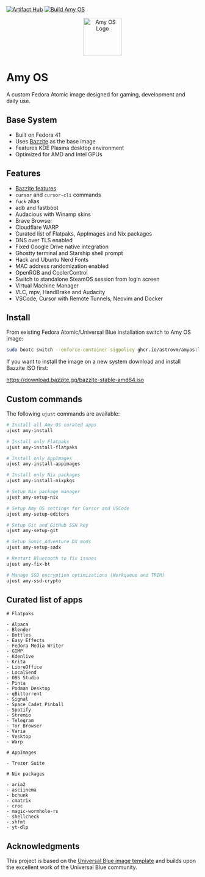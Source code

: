 [![Artifact Hub](https://img.shields.io/endpoint?url=https://artifacthub.io/badge/repository/amyos)](https://artifacthub.io/packages/container/amyos/amyos)
[![Build Amy OS](https://github.com/astrovm/amyos/actions/workflows/build.yml/badge.svg)](https://github.com/astrovm/amyos/actions/workflows/build.yml)

<div align="center">
  <picture>
    <source media="(prefers-color-scheme: light)" srcset="https://raw.githubusercontent.com/astrovm/amyos/refs/heads/main/repo_files/amy-logo-black.png">
    <img alt="Amy OS Logo" src="https://raw.githubusercontent.com/astrovm/amyos/refs/heads/main/repo_files/amy-logo-white.png" width="100">
  </picture>
</div>

# Amy OS

A custom Fedora Atomic image designed for gaming, development and daily use.

## Base System

- Built on Fedora 41
- Uses [Bazzite](https://bazzite.gg/) as the base image
- Features KDE Plasma desktop environment
- Optimized for AMD and Intel GPUs

## Features

- [Bazzite features](https://github.com/ublue-os/bazzite#about--features)
- `cursor` and `cursor-cli` commands
- `fuck` alias
- adb and fastboot
- Audacious with Winamp skins
- Brave Browser
- Cloudflare WARP
- Curated list of Flatpaks, AppImages and Nix packages
- DNS over TLS enabled
- Fixed Google Drive native integration
- Ghostty terminal and Starship shell prompt
- Hack and Ubuntu Nerd Fonts
- MAC address randomization enabled
- OpenRGB and CoolerControl
- Switch to standalone SteamOS session from login screen
- Virtual Machine Manager
- VLC, mpv, HandBrake and Audacity
- VSCode, Cursor with Remote Tunnels, Neovim and Docker

## Install

From existing Fedora Atomic/Universal Blue installation switch to Amy OS image:

```bash
sudo bootc switch --enforce-container-sigpolicy ghcr.io/astrovm/amyos:latest
```

If you want to install the image on a new system download and install Bazzite ISO first:

<https://download.bazzite.gg/bazzite-stable-amd64.iso>

## Custom commands

The following `ujust` commands are available:

```bash
# Install all Amy OS curated apps
ujust amy-install

# Install only Flatpaks
ujust amy-install-flatpaks

# Install only AppImages
ujust amy-install-appimages

# Install only Nix packages
ujust amy-install-nixpkgs

# Setup Nix package manager
ujust amy-setup-nix

# Setup Amy OS settings for Cursor and VSCode
ujust amy-setup-editors

# Setup Git and GitHub SSH key
ujust amy-setup-git

# Setup Sonic Adventure DX mods
ujust amy-setup-sadx

# Restart Bluetooth to fix issues
ujust amy-fix-bt

# Manage SSD encryption optimizations (Workqueue and TRIM)
ujust amy-ssd-crypto
```

## Curated list of apps

```text
# Flatpaks

- Alpaca
- Blender
- Bottles
- Easy Effects
- Fedora Media Writer
- GIMP
- Kdenlive
- Krita
- LibreOffice
- LocalSend
- OBS Studio
- Pinta
- Podman Desktop
- qBittorrent
- Signal
- Space Cadet Pinball
- Spotify
- Stremio
- Telegram
- Tor Browser
- Varia
- Vesktop
- Warp

# AppImages

- Trezor Suite

# Nix packages

- aria2
- asciinema
- bchunk
- cmatrix
- croc
- magic-wormhole-rs
- shellcheck
- shfmt
- yt-dlp
```

## Acknowledgments

This project is based on the [Universal Blue image template](https://github.com/ublue-os/image-template) and builds upon the excellent work of the Universal Blue community.
